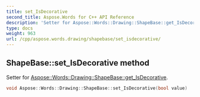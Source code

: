 ```yaml
---
title: set_IsDecorative
second_title: Aspose.Words for C++ API Reference
description: 'Setter for Aspose::Words::Drawing::ShapeBase::get_IsDecorative.'
type: docs
weight: 963
url: /cpp/aspose.words.drawing/shapebase/set_isdecorative/
---
```

## ShapeBase::set_IsDecorative method


Setter for [Aspose::Words::Drawing::ShapeBase::get_IsDecorative](../get_isdecorative/).

```cpp
void Aspose::Words::Drawing::ShapeBase::set_IsDecorative(bool value)
```

